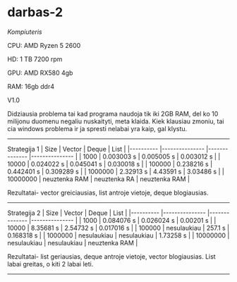 # darbas-2

*Kompiuteris*

CPU: AMD Ryzen 5 2600

HD: 1 TB 7200 rpm

GPU: AMD RX580 4gb

RAM: 16gb ddr4

V1.0

Didziausia problema tai kad programa naudoja tik iki 2GB RAM, del ko 10 milijonu duomenu negaliu nuskaityti, meta klaida. Kiek klausiau zmoniu, tai cia windows problema ir ja spresti nelabai yra kaip, gal klystu.

---

Strategija 1 
| Size     	| Vector        	| Deque        	| List          	|
|----------	|---------------	|--------------	|---------------	|
| 1000     	| 0.003003 s    	| 0.005005 s   	| 0.003012 s    	|
| 10000    	| 0.024022 s    	| 0.045041 s   	| 0.030018 s    	|
| 100000   	| 0.238216 s    	| 0.442401 s   	| 0.309289 s    	|
| 1000000  	| 2.32913 s     	| 4.43591 s    	| 3.03486 s     	|
| 10000000 	| neuztenka RAM 	| neuztenka RA 	| neuztenka RAM 	|

Rezultatai- vector greiciausias, list antroje vietoje, deque blogiausias.

---

Strategija 2
| Size     	| Vector        	| Deque        	| List          	|
|----------	|---------------	|--------------	|---------------	|
| 1000     	| 0.084076 s    	| 0.026024 s   	| 0.00201 s     	|
| 10000    	| 8.35681 s     	| 2.54732 s   	| 0.017016 s    	|
| 100000   	| nesulaukiau   	| 257.1 s       | 0.168318 s      |
| 1000000  	| nesulaukiau    	| nesulaukiau  	| 1.73258 s       |
| 10000000 	| nesulaukiau    	| nesulaukiau 	| neuztenka RAM   |

Rezultatai- list geriausias, deque antroje vietoje, vector blogiausias. List labai greitas, o kiti 2 labai leti.

---

